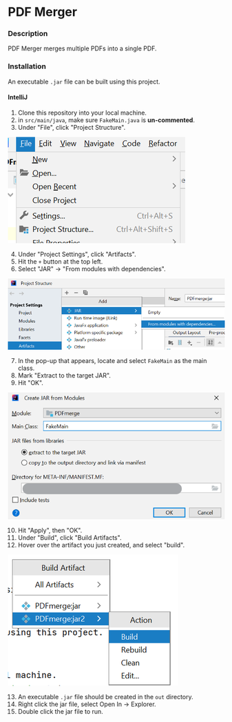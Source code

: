 # PDF Merger

### Description
PDF Merger merges multiple PDFs into a single PDF.

### Installation
An executable `.jar` file can be built using this project.

#### IntelliJ
1. Clone this repository into your local machine.
2. in `src/main/java`, make sure `FakeMain.java` is **un-commented**.
3. Under "File", click "Project Structure".

![img.png](img.png)

4. Under "Project Settings", click "Artifacts".
5. Hit the `+` button at the top left.
6. Select "JAR" -> "From modules with dependencies".

![img_3.png](img_3.png)

7. In the pop-up that appears, locate and select `FakeMain` as the main class.
8. Mark "Extract to the target JAR".
9. Hit "OK".

![img_1.png](img_1.png)

10. Hit "Apply", then "OK".
11. Under "Build", click "Build Artifacts".
12. Hover over the artifact you just created, and select "build".

![img_2.png](img_2.png)

13. An executable `.jar` file should be created in the `out` directory.
14. Right click the jar file, select Open In -> Explorer.
15. Double click the jar file to run.

